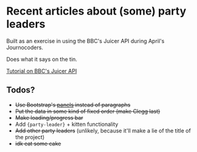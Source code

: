 # Recent articles about (some) party leaders

Built as an exercise in using the BBC's Juicer API during April's Journocoders.

Does what it says on the tin.

[Tutorial on BBC's Juicer API](https://github.com/basilesimon/using-an-api-tutorial/blob/master/tutorial.md)

Todos?
------

- ~~Use Bootstrap's [panels](http://getbootstrap.com/components/#panels-alternatives) instead of paragraphs~~
- ~~Put the data in some kind of fixed order (make Clegg last)~~
- ~~Make loading/progress bar~~
- Add `{party-leader}` + kitten functionality
- ~~Add other party leaders~~ (unlikely, because it'll make a lie of the title of the project)
- ~~idk eat some cake~~
